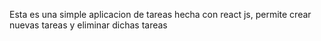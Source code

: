Esta es una simple aplicacion de tareas hecha con react js, permite crear nuevas tareas y eliminar dichas tareas


